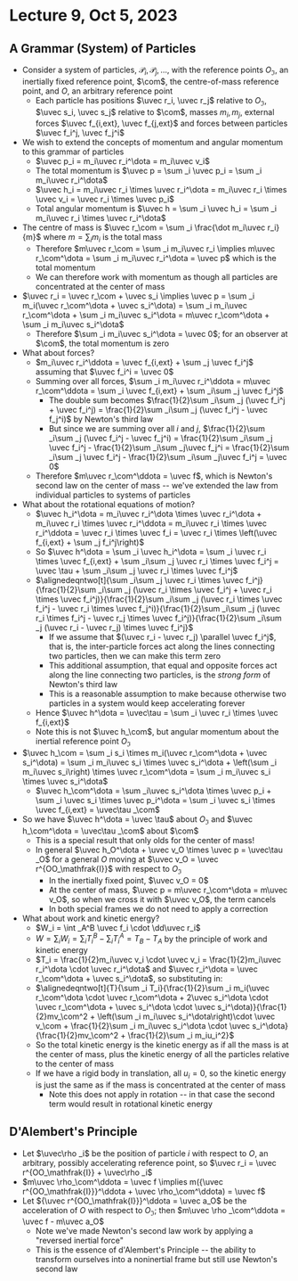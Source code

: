 # Lecture 9, Oct 5, 2023

## A Grammar (System) of Particles

* Consider a system of particles, $\mathcal P_i, \mathcal P_j, \dots$, with the reference points $O_\mathfrak{I}$, an inertially fixed reference point, $\com$, the centre-of-mass reference point, and $O$, an arbitrary reference point
	* Each particle has positions $\uvec r_i, \uvec r_j$ relative to $O_\mathfrak{I}$, $\uvec s_i, \uvec s_j$ relative to $\com$, masses $m_i, m_j$, external forces $\uvec f_{i,ext}, \uvec f_{j,ext}$ and forces between particles $\uvec f_i^j, \uvec f_j^i$
* We wish to extend the concepts of momentum and angular momentum to this grammar of particles
	* $\uvec p_i = m_i\uvec r_i^\dota = m_i\uvec v_i$
	* The total momentum is $\uvec p = \sum _i \uvec p_i = \sum _i m_i\uvec r_i^\dota$
	* $\uvec h_i = m_i\uvec r_i \times \uvec r_i^\dota = m_i\uvec r_i \times \uvec v_i = \uvec r_i \times \uvec p_i$
	* Total angular momentum is $\uvec h = \sum _i \uvec h_i = \sum _i m_i\uvec r_i \times \uvec r_i^\dota$
* The centre of mass is $\uvec r_\com = \sum _i \frac{\dot m_i\uvec r_i}{m}$ where $m = \sum _i m_i$ is the total mass
	* Therefore $m\uvec r_\com = \sum _i m_i\uvec r_i \implies m\uvec r_\com^\dota = \sum _i m_i\uvec r_i^\dota = \uvec p$ which is the total momentum
	* We can therefore work with momentum as though all particles are concentrated at the center of mass
* $\uvec r_i = \uvec r_\com + \uvec s_i \implies \uvec p = \sum _i m_i(\uvec r_\com^\dota + \uvec s_i^\dota) = \sum _i m_i\uvec r_\com^\dota + \sum _i m_i\uvec s_i^\dota = m\uvec r_\com^\dota + \sum _i m_i\uvec s_i^\dota$
	* Therefore $\sum _i m_i\uvec s_i^\dota = \uvec 0$; for an observer at $\com$, the total momentum is zero
* What about forces?
	* $m_i\uvec r_i^\ddota = \uvec f_{i,ext} + \sum _j \uvec f_i^j$ assuming that $\uvec f_i^i = \uvec 0$
	* Summing over all forces, $\sum _i m_i\uvec r_i^\ddota = m\uvec r_\com^\ddota = \sum _i \uvec f_{i,ext} + \sum _i\sum _j \uvec f_i^j$
		* The double sum becomes $\frac{1}{2}\sum _i\sum _j (\uvec f_i^j + \uvec f_i^j) = \frac{1}{2}\sum _i\sum _j (\uvec f_i^j - \uvec f_j^i)$ by Newton's third law
		* But since we are summing over all $i$ and $j$, $\frac{1}{2}\sum _i\sum _j (\uvec f_i^j - \uvec f_j^i) = \frac{1}{2}\sum _i\sum _j \uvec f_i^j - \frac{1}{2}\sum _i\sum _j\uvec f_j^i = \frac{1}{2}\sum _i\sum _j \uvec f_i^j - \frac{1}{2}\sum _i\sum _j\uvec f_i^j = \uvec 0$
	* Therefore $m\uvec r_\com^\ddota = \uvec f$, which is Newton's second law on the center of mass -- we've extended the law from individual particles to systems of particles
* What about the rotational equations of motion?
	* $\uvec h_i^\dota = m_i\uvec r_i^\dota \times \uvec r_i^\dota + m_i\uvec r_i \times \uvec r_i^\ddota = m_i\uvec r_i \times \uvec r_i^\ddota = \uvec r_i \times \uvec f_i = \uvec r_i \times \left(\uvec f_{i,ext} + \sum _j f_i^j\right)$
	* So $\uvec h^\dota = \sum _i \uvec h_i^\dota = \sum _i \uvec r_i \times \uvec f_{i,ext} + \sum _i\sum _j \uvec r_i \times \uvec f_i^j = \uvec \tau + \sum _i\sum _j \uvec r_i \times \uvec f_i^j$
	* $\alignedeqntwo[t]{\sum _i\sum _j \uvec r_i \times \uvec f_i^j}{\frac{1}{2}\sum _i\sum _j (\uvec r_i \times \uvec f_i^j + \uvec r_i \times \uvec f_i^j)}{\frac{1}{2}\sum _i\sum _j (\uvec r_i \times \uvec f_i^j - \uvec r_i \times \uvec f_j^i)}{\frac{1}{2}\sum _i\sum _j (\uvec r_i \times f_i^j - \uvec r_j \times \uvec f_i^j)}{\frac{1}{2}\sum _i\sum _j (\uvec r_i - \uvec r_j) \times \uvec f_i^j}$
		* If we assume that $(\uvec r_i - \uvec r_j) \parallel \uvec f_i^j$, that is, the inter-particle forces act along the lines connecting two particles, then we can make this term zero
		* This additional assumption, that equal and opposite forces act along the line connecting two particles, is the *strong form* of Newton's third law
		* This is a reasonable assumption to make because otherwise two particles in a system would keep accelerating forever
	* Hence $\uvec h^\dota = \uvec\tau = \sum _i \uvec r_i \times \uvec f_{i,ext}$
	* Note this is not $\uvec h_\com$, but angular momentum about the inertial reference point $O_\mathfrak{I}$
* $\uvec h_\com = \sum _i s_i \times m_i(\uvec r_\com^\dota + \uvec s_i^\dota) = \sum _i m_i\uvec s_i \times \uvec s_i^\dota + \left(\sum _i m_i\uvec s_i\right) \times \uvec r_\com^\dota = \sum _i m_i\uvec s_i \times \uvec s_i^\dota$
	* $\uvec h_\com^\dota = \sum _i\uvec s_i^\dota \times \uvec p_i + \sum _i \uvec s_i \times \uvec p_i^\dota = \sum _i \uvec s_i \times \uvec f_{i,ext} = \uvec\tau _\com$
* So we have $\uvec h^\dota = \uvec \tau$ about $O_\mathfrak{I}$ and $\uvec h_\com^\dota = \uvec\tau _\com$ about $\com$
	* This is a special result that only olds for the center of mass!
	* In general $\uvec h_O^\dota + \uvec v_O \times \uvec p = \uvec\tau _O$ for a general $O$ moving at $\uvec v_O = \uvec r^{OO_\mathfrak{I}}$ with respect to $O_\mathfrak{I}$
		* In the inertially fixed point, $\uvec v_O = 0$
		* At the center of mass, $\uvec p = m\uvec r_\com^\dota = m\uvec v_O$, so when we cross it with $\uvec v_O$, the term cancels
		* In both special frames we do not need to apply a correction
* What about work and kinetic energy?
	* $W_i = \int _A^B \uvec f_i \cdot \dd\uvec r_i$
	* $W = \sum _i W_i = \sum _i T_i^B - \sum _i T_i^A = T_B - T_A$ by the principle of work and kinetic energy
	* $T_i = \frac{1}{2}m_i\uvec v_i \cdot \uvec v_i = \frac{1}{2}m_i\uvec r_i^\dota \cdot \uvec r_i^\dota$ and $\uvec r_i^\dota = \uvec r_\com^\dota + \uvec s_i^\dota$, so substituting in:
	* $\alignedeqntwo[t]{T}{\sum _i T_i}{\frac{1}{2}\sum _i m_i(\uvec r_\com^\dota \cdot \uvec r_\com^\dota + 2\uvec s_i^\dota \cdot \uvec r_\com^\dota + \uvec s_i^\dota \cdot \uvec s_i^\dota)}{\frac{1}{2}mv_\com^2 + \left(\sum _i m_i\uvec s_i^\dota\right)\cdot \uvec v_\com + \frac{1}{2}\sum _i m_i\uvec s_i^\dota \cdot \uvec s_i^\dota}{\frac{1}{2}mv_\com^2 + \frac{1}{2}\sum _i m_iu_i^2}$
	* So the total kinetic energy is the kinetic energy as if all the mass is at the center of mass, plus the kinetic energy of all the particles relative to the center of mass
	* If we have a rigid body in translation, all $u_i = 0$, so the kinetic energy is just the same as if the mass is concentrated at the center of mass
		* Note this does not apply in rotation -- in that case the second term would result in rotational kinetic energy

## D'Alembert's Principle

* Let $\uvec\rho _i$ be the position of particle $i$ with respect to $O$, an arbitrary, possibly accelerating reference point, so $\uvec r_i = \uvec r^{OO_\mathfrak{I}} + \uvec\rho _i$
* $m\uvec \rho_\com^\ddota = \uvec f \implies m({\uvec r^{OO_\mathfrak{I}}}^\ddota + \uvec \rho_\com^\ddota) = \uvec f$
* Let ${\uvec r^{OO_\mathfrak{I}}}^\ddota = \uvec a_O$ be the acceleration of $O$ with respect to $O_\mathfrak{I}$; then $m\uvec \rho _\com^\ddota = \uvec f - m\uvec a_O$
	* Note we've made Newton's second law work by applying a "reversed inertial force"
	* This is the essence of d'Alembert's Principle -- the ability to transform ourselves into a noninertial frame but still use Newton's second law

